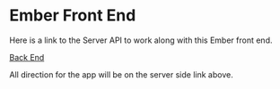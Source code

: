 # Ember Front End

Here is a link to the Server API to work along with this 
Ember front end. 

[Back End](../../../meenserver/blob/master/README.md)

All direction for the app will be on the server side link above.